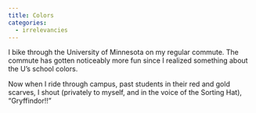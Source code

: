 ```yaml
---
title: Colors
categories:
  - irrelevancies
---
```



I bike through the University of Minnesota on my regular commute. The commute has gotten noticeably more fun since I realized something about the U’s school colors.

Now when I ride through campus, past students in their red and gold scarves, I shout (privately to myself, and in the voice of the Sorting Hat), “<span class="small-caps">Gryffindor</span>!!”
